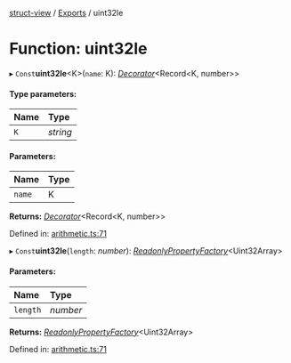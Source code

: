 [struct-view](../README.md) / [Exports](../modules.md) / uint32le

# Function: uint32le

▸ `Const`**uint32le**<K\>(`name`: K): [*Decorator*](../interfaces/decorator.md)<Record<K, number\>\>

#### Type parameters:

Name | Type |
:------ | :------ |
`K` | *string* |

#### Parameters:

Name | Type |
:------ | :------ |
`name` | K |

**Returns:** [*Decorator*](../interfaces/decorator.md)<Record<K, number\>\>

Defined in: [arithmetic.ts:71](https://github.com/patrickroberts/struct-view/blob/main/src/arithmetic.ts#L71)

▸ `Const`**uint32le**(`length`: *number*): [*ReadonlyPropertyFactory*](../interfaces/readonlypropertyfactory.md)<Uint32Array\>

#### Parameters:

Name | Type |
:------ | :------ |
`length` | *number* |

**Returns:** [*ReadonlyPropertyFactory*](../interfaces/readonlypropertyfactory.md)<Uint32Array\>

Defined in: [arithmetic.ts:71](https://github.com/patrickroberts/struct-view/blob/main/src/arithmetic.ts#L71)
